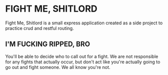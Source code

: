 # FIGHT ME, SHITLORD

Fight Me, Shitlord is a small express application created as a side project to practice crud and restful routing.

## I'M FUCKING RIPPED, BRO

You'll be able to decide who to call out for a fight. We are not responsible for any fights that actually occur, but don't act like you're actually going to go out and fight someone. We all know you're not.
